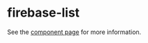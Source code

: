 firebase-list
=============

See the [component page](http://elements.divshot.io/firebase-list) for more information.

